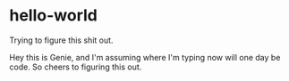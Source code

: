 # hello-world
Trying to figure this shit out.

Hey this is Genie, and I'm assuming where I'm typing now will one day be code. So cheers to figuring this out.
